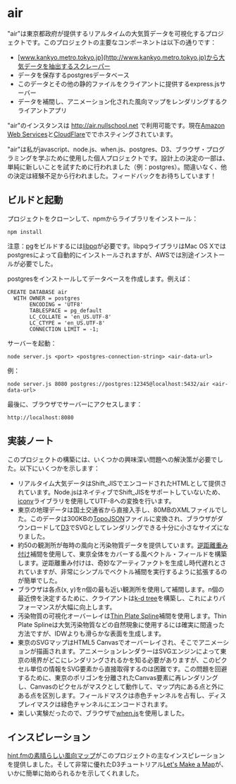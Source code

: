 air
===
"air"は東京都政府が提供するリアルタイムの大気質データを可視化するプロジェクトです。このプロジェクトの主要なコンポーネントは以下の通りです：
   * [www.kankyo.metro.tokyo.jp](http://www.kankyo.metro.tokyo.jp)から大気データを抽出するスクレーパー
   * データを保存するpostgresデータベース
   * このデータとその他の静的ファイルをクライアントに提供するexpress.jsサーバー
   * データを補間し、アニメーション化された風向マップをレンダリングするクライアントアプリ

"air"のインスタンスは http://air.nullschool.net で利用可能です。現在[Amazon Web Services](http://aws.amazon.com)と[CloudFlare](https://www.cloudflare.com)ででホスティングされています。

"air"は私がjavascript、node.js、when.js、postgres、D3、ブラウザ・プログラミングを学ぶために使用した個人プロジェクトです。設計上の決定の一部は、単純に新しいことを試すために行われました（例：postgres）。間違いなく、他の決定は経験不足から行われました。フィードバックをお待ちしています！


ビルドと起動
----------------------

プロジェクトをクローンして、npmからライブラリをインストール：

```
npm install
```

注意：[pg](https://github.com/brianc/node-postgres)をビルドするには[libpq](http://www.postgresql.org/docs/9.3/static/libpq.html)が必要です。libpqライブラリはMac OS Xではpostgresによって自動的にインストールされますが、AWSでは別途インストールが必要でした。

postgresをインストールしてデータベースを作成します。例えば：

```
CREATE DATABASE air
  WITH OWNER = postgres
       ENCODING = 'UTF8'
       TABLESPACE = pg_default
       LC_COLLATE = 'en_US.UTF-8'
       LC_CTYPE = 'en_US.UTF-8'
       CONNECTION LIMIT = -1;
```

サーバーを起動：

```
node server.js <port> <postgres-connection-string> <air-data-url>
```

例：

```
node server.js 8080 postgres://postgres:12345@localhost:5432/air <air-data-url>
```

最後に、ブラウザでサーバーにアクセスします：

```
http://localhost:8080
```

実装ノート
--------------------

このプロジェクトの構築には、いくつかの興味深い問題への解決策が必要でした。以下にいくつかを示します：

   * リアルタイム大気データはShift_JISでエンコードされたHTMLとして提供されています。Node.jsはネイティブでShift_JISをサポートしていないため、[iconv](https://github.com/bnoordhuis/node-iconv)ライブラリを使用してUTF-8への変換を行います。
   * 東京の地理データは国土交通省から直接入手し、80MBのXMLファイルでした。このデータは300KBの[TopoJSON](https://github.com/mbostock/topojson)ファイルに変換され、ブラウザがダウンロードして[D3](http://d3js.org/)でSVGとしてレンダリングできる十分に小さなサイズになりました。
   * 約50の観測所が毎時の風向と汚染物質データを提供しています。[逆距離重み付け](http://en.wikipedia.org/wiki/Inverse_distance_weighting)補間を使用して、東京全体をカバーする風ベクトル・フィールドを構築します。逆距離重み付けは、奇妙なアーティファクトを生成し時代遅れとされていますが、非常にシンプルでベクトル補間を実行するように拡張するのが簡単でした。
   * ブラウザは各点(x, y)をn個の最も近い観測所を使用して補間します。n個の最近傍を決定するために、クライアントは[k-d tree](http://en.wikipedia.org/wiki/K-d_tree)を構築し、これによりパフォーマンスが大幅に向上します。
   * 汚染物質の可視化オーバーレイは[Thin Plate Spline](http://en.wikipedia.org/wiki/Thin_plate_spline)補間を使用します。Thin Plate Splineは大気汚染物質などの自然現象に使用するには確実に間違った方法ですが、IDWよりも滑らかな表面を生成します。
   * 東京のSVGマップはHTML5 Canvasでオーバーレイされ、そこでアニメーションが描画されます。アニメーションレンダラーはSVGエンジンによって東京の境界がどこにレンダリングされるかを知る必要がありますが、このピクセル単位の情報をSVG要素から直接取得するのは困難です。この問題を回避するために、東京のポリゴンを分離されたCanvas要素に再レンダリングし、Canvasのピクセルがマスクとして動作して、マップ内にある点と外にある点を区別します。フィールドマスクは赤色チャンネルを占有し、ディスプレイマスクは緑色チャンネルにエンコードされます。
   * 楽しい実験だったので、ブラウザで[when.js](https://github.com/cujojs/when)を使用しました。

インスピレーション
-----------

[hint.fmの素晴らしい風向マップ](http://hint.fm/wind/)がこのプロジェクトの主なインスピレーションを提供しました。そして非常に優れたD3チュートリアル[Let's Make a Map](http://bost.ocks.org/mike/map/)が、いかに簡単に始められるかを示してくれました。
